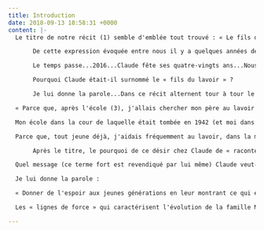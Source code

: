 ```yaml
---
title: Introduction
date: 2018-09-13 18:58:31 +0000
content: |-
  Le titre de notre récit (1) semble d'emblée tout trouvé : « Le fils du lavoir »(2).

       De cette expression évoquée entre nous il y a quelques années déjà, est née ma proposition, mon envie de raconter l'histoire de ce fils, « fils de... ».

       Le temps passe...2016...Claude fête ses quatre-vingts ans...Nous nous mettons au travail.

       Pourquoi Claude était-il surnommé le « fils du lavoir » ?

       Je lui donne la parole...Dans ce récit alternent tour à tour le « je » de Claude et mon regard.

  « Parce que, après l'école (3), j'allais chercher mon père au lavoir pour rentrer à la maison : c'était sur mon chemin. »

  Mon école dans la cour de laquelle était tombée en 1942 (et moi dans le quartier : pensez donc, le fils du Lavoir)

  Parce que, tout jeune déjà, j'aidais fréquemment au lavoir, dans la mesure de mon âge, à de nombreux travaux d'entretien et de perfectionnement.

       Après le titre, le pourquoi de ce désir chez Claude de « raconter sa vie » ?

  Quel message (ce terme fort est revendiqué par lui même) Claude veut-il faire passer aux générations futures, à ses petits enfants en particulier ?

  Je lui donne la parole :

  « Donner de l'espoir aux jeunes générations en leur montrant ce qui est possible, savoir s'adapter et le vouloir,avoir des idées et chercher à comprendre, s’intéresser aux études, celles de l'école et, surtout, celles de la vie ! »

  Les « lignes de force » qui caractérisent l'évolution de la famille Moreau – de son arrière grand-père (à Saintes, en France) jusqu'à Claude (à Glabais) sont toutes inscrites dans ce « programme ».

---
```

